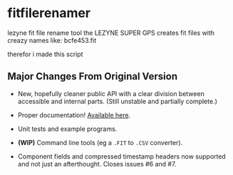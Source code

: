 # fitfilerenamer

lezyne fit file rename tool
the LEZYNE SUPER GPS creates fit files with creazy names like:
bcfe453.fit

therefor i made this script

Major Changes From Original Version
-----------------------------------

  * New, hopefully cleaner public API with a clear division between accessible
    and internal parts. (Still unstable and partially complete.)

  * Proper documentation!
    [Available here](http://dtcooper.github.com/python-fitparse/).

  * Unit tests and example programs.

  * **(WIP)** Command line tools (eg a `.FIT` to `.CSV` converter).

  * Component fields and compressed timestamp headers now supported and not
    just an afterthought. Closes issues #6 and #7.
